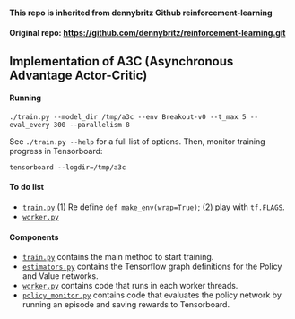 #### This repo is inherited from dennybritz Github reinforcement-learning
#### Original repo: https://github.com/dennybritz/reinforcement-learning.git

## Implementation of A3C (Asynchronous Advantage Actor-Critic)

#### Running

```
./train.py --model_dir /tmp/a3c --env Breakout-v0 --t_max 5 --eval_every 300 --parallelism 8
```

See `./train.py --help` for a full list of options. Then, monitor training progress in Tensorboard:

```
tensorboard --logdir=/tmp/a3c
```


#### To do list
- [`train.py`](train.py) (1) Re define  ```def make_env(wrap=True)```; (2) play with ```tf.FLAGS```.
- [`worker.py`](worker.py) 



#### Components

- [`train.py`](train.py) contains the main method to start training.
- [`estimators.py`](estimators.py) contains the Tensorflow graph definitions for the Policy and Value networks.
- [`worker.py`](worker.py) contains code that runs in each worker threads.
- [`policy_monitor.py`](policy_monitor.py) contains code that evaluates the policy network by running an episode and saving rewards to Tensorboard.
